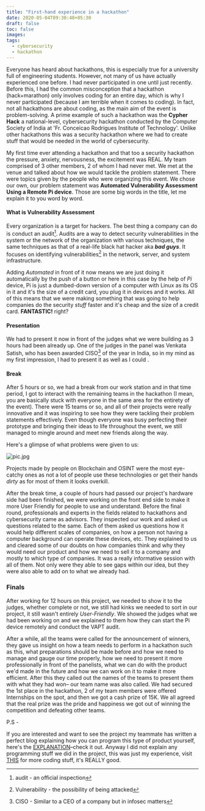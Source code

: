 ```yaml
---
title: "First-hand experience in a hackathon"
date: 2020-05-04T09:30:48+05:30
draft: false
toc: false
images:
tags:
  - cybersecurity
  - hackathon
---
```


 Everyone has heard about hackathons, this is especially true for a university full of engineering students. However, not many of us have actually experienced one before. I had never participated in one until just recently. Before this, I had the common misconception that a hackathon (hack+marathon) only involves coding for an entire day, which is why I never participated (because I am terrible when it comes to coding). In fact, not all hackathons are about coding, as the main aim of the event is problem-solving. A prime example of such a hackathon was the **Cypher Hack** a national-level, cybersecurity hackathon conducted by the Computer Society of India at 'Fr. Conceicao Rodrigues Institute of Technology'. Unlike other hackathons this was a security hackathon where we had to create stuff that would be needed in the world of cybersecurity.

 My first time ever attending a hackathon and that too a security hackathon the pressure, anxiety, nervousness, the excitement was REAL. My team comprised of 3 other members, 2 of whom I had never met. We met at the venue and talked about how we would tackle the problem statement.
 There were topics given by the people who were organizing this event. We chose our own, our problem statement was **Automated Vulnerability Assessment Using a Remote Pi device**. Those are some big words in the title, let me explain it to you word by word.
 #### What is Vulnerability Assessment

 Every organization is a target for hackers. The best thing a company can do is conduct an audit[^1]. Audits are a way to detect security vulnerabilities in the system or the network of the organization with various techniques, the same techniques as that of a real-life black hat hacker aka ***bad guys***. It focuses on identifying vulnerabilities[^2] in the network, server, and system infrastructure.

 Adding *Automated* in front of it now means we are just doing it automatically by the push of a button or here in this case by the help of *Pi* device, Pi is just a dumbed-down version of a computer with Linux as its OS in it and it's the size of a credit card, you plug it in devices and it works. All of this means that we were making something that was going to help companies do the security *stuff* faster and it's cheap and the size of a credit card. **FANTASTIC!** right? 

 #### Presentation 
 We had to present it now in front of the judges what we were building as 3 hours had been already up. One of the judges in the panel was Venkata Satish, who has been awarded CISO[^3] of the year in India, so in my mind as my first impression, I had to present it as well as I could .
 
 #### Break
 After 5 hours or so, we had a break from our work station and in that time period, I got to interact with the remaining teams in the hackathon (I mean, you are basically stuck with everyone in the same area for the entirety of the event). There were 15 teams or so, and all of their projects were really innovative and it was inspiring to see how they were tackling their problem statements effectively. Even though everyone was busy perfecting their prototype and bringing their ideas to life throughout the event, we still managed to mingle around and meet new friends along the way. 
 
 Here's a glimpse of what problems were given to us: 

 ![pic.jpg](/pic.jpg)
 
 Projects made by people on Blockchain and OSINT were the most eye-catchy ones as not a lot of people use these technologies or get their hands *dirty* as for most of them it looks overkill.

 After the break time, a couple of hours had passed our project's hardware side had been finished, we were working on the front end side to make it more User Friendly for people to use and understand. Before the final round, professionals and experts in the fields related to hackathons and cybersecurity came as advisors. They inspected our work and asked us questions related to the same. Each of them asked us questions how it would help different scales of companies, on how a person not having a computer background can operate these devices, etc. They explained to us and cleared some of our doubts on how companies think and why they would need our product and how we need to sell it to a company and mostly to which type of companies. It was a really informative session with all of them. Not only were they able to see gaps within our idea, but they were also able to add on to what we already had.
 
 ### Finals

 After working for 12 hours on this project, we needed to show it to the judges, whether complete or not, we still had kinks we needed to sort in our project, it still wasn't entirely *User-Friendly*. We showed the judges what we had been working on and we explained to them how they can start the Pi device remotely and conduct the VAPT audit.

 After a while, all the teams were called for the announcement of winners, they gave us insight on how a team needs to perform in a hackathon such as this, what preparations should be made before and how we need to manage and gauge our time properly, how we need to present it more professionally in front of the panelists, what we can do with the product we'd made in the future and how we can work on it to make it more efficient. After this they called out the names of the teams to present them with what they had won– our team name was also called. We had secured the 1st place in the hackathon, 2 of my team members were offered Internships on the spot, and then we got a cash prize of 15K. We all agreed that the real prize was the pride and happiness we got out of winning the competition and defeating other teams.

 P.S -

 If you are interested and want to see the project my teammate has written a perfect blog explaining how you can program this type of product yourself, here's the [EXPLANATION](https://haxbabatech.blogspot.com/2020/04/build-your-own-red-team-dropbox-for_9.html)–check it out. Anyway I did not explain any programming stuff we did in the project, this was just my experience, visit [THIS](https://haxbabatech.blogspot.com/2020/04/build-your-own-red-team-dropbox-for_9.html) for more coding stuff, it's REALLY good. 


 
[^1]: audit - an official inspection
[^2]: Vulnerability -  the possibility of being attacked
[^3]: CISO - Similar to a CEO of a company but in infosec matters